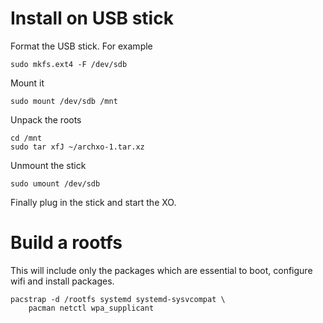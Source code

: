 # Install on USB stick

Format the USB stick. For example

    sudo mkfs.ext4 -F /dev/sdb

Mount it

    sudo mount /dev/sdb /mnt

Unpack the roots

    cd /mnt
    sudo tar xfJ ~/archxo-1.tar.xz

Unmount the stick

    sudo umount /dev/sdb

Finally plug in the stick and start the XO.

# Build a rootfs

This will include only the packages which are essential to boot, configure
wifi and install packages.

    pacstrap -d /rootfs systemd systemd-sysvcompat \
        pacman netctl wpa_supplicant
